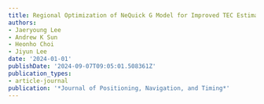 ```yaml
---
title: Regional Optimization of NeQuick G Model for Improved TEC Estimation
authors:
- Jaeryoung Lee
- Andrew K Sun
- Heonho Choi
- Jiyun Lee
date: '2024-01-01'
publishDate: '2024-09-07T09:05:01.508361Z'
publication_types:
- article-journal
publication: '*Journal of Positioning, Navigation, and Timing*'
---
```

